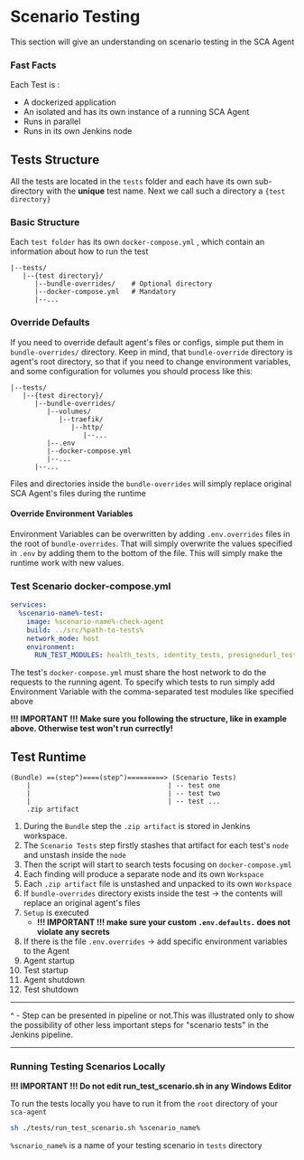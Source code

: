 # Scenario Testing
This section will give an understanding on scenario testing in the SCA Agent

### Fast Facts

Each Test is :
* A dockerized application
* An isolated and has its own instance of a running SCA Agent
* Runs in parallel
* Runs in its own Jenkins node

## Tests Structure
All the tests are located in the `tests` folder and each have its own sub-directory with the **unique** test name.
Next we call such a directory a `{test directory}`

### Basic Structure
Each `test folder` has its own `docker-compose.yml` , which contain an information about how to run the test

```
|--tests/
   |--{test directory}/
      |--bundle-overrides/    # Optional directory
      |--docker-compose.yml   # Mandatory
      |--...
```


### Override Defaults
If you need to override default agent's files or configs, simple put them in `bundle-overrides/` directory.
Keep in mind, that `bundle-override` directory is agent's root directory, so that if you need to change environment 
variables, and some configuration for volumes you should process like this:
```
|--tests/
   |--{test directory}/
      |--bundle-overrides/
         |--volumes/
            |--traefik/
               |--http/
                  |--...
         |--.env
         |--docker-compose.yml
         |--...
      |--...
```

Files and directories inside the `bundle-overrides` will simply replace original SCA Agent's files during the runtime

#### Override Environment Variables
Environment Variables can be overwritten by adding `.env.overrides` files in the root of `bundle-overrides`. 
That will simply overwrite the values specified in `.env` by adding them to the bottom of the file. This will simply make
the runtime work with new values.

### Test Scenario docker-compose.yml

```yml
services:
  %scenario-name%-test:
    image: %scenario-name%-check-agent
    build: ../src/%path-to-tests%
    network_mode: host
    environment:
      RUN_TEST_MODULES: health_tests, identity_tests, presignedurl_tests
```
The test's `docker-compose.yml` must share the host network to do the requests to the running agent.
To specify which tests to run simply add Environment Variable with the comma-separated test modules like specified above

**!!! IMPORTANT !!!**
**Make sure you following the structure, like in example above. Otherwise test won't run currectly!**

## Test Runtime

```
(Bundle) ==(step^)====(step^)=========> (Scenario Tests)
    |                                  | -- test one
    |                                  | -- test two
    |                                  | -- test ...
    .zip artifact
```

1. During the `Bundle` step the `.zip artifact` is stored in Jenkins workspace. 
1. The `Scenario Tests` step firstly stashes that artifact for each test's `node` and unstash inside the `node` 
1. Then the script will start to search tests focusing on `docker-compose.yml`
1. Each finding will produce a separate node and its own `Workspace`
1. Each `.zip artifact` file is unstashed and unpacked to its own `Workspace`
1. If `bundle-overrides` directory exists inside the test -> the contents will replace an original agent's files
1. `Setup` is executed
    - **!!! IMPORTANT !!! make sure your custom `.env.defaults.` does not violate any secrets**
1. If there is the file `.env.overrides` -> add specific environment variables to the Agent
1. Agent startup
1. Test startup 
1. Agent shutdown
1. Test shutdown
___
^ - Step can be presented in pipeline or not.This was illustrated only to show the possibility of other less important
steps for "scenario tests" in the Jenkins pipeline.
___

### Running Testing Scenarios Locally

**!!! IMPORTANT !!! Do not edit run_test_scenario.sh in any Windows Editor**

To run the tests locally you have to run it from the `root` directory of your `sca-agent`

```sh
sh ./tests/run_test_scenario.sh %scenario_name%
```

`%scnario_name%` is a name of your testing scenario in `tests` directory
